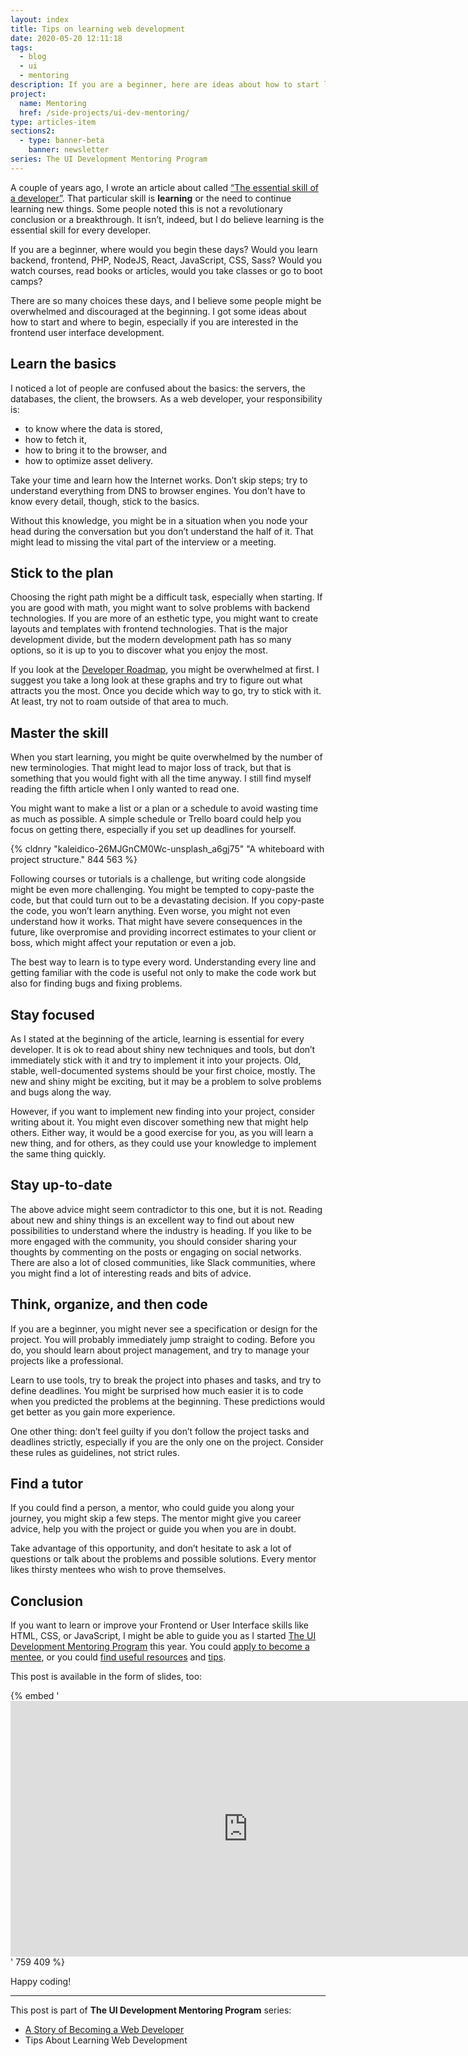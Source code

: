 ```yaml
---
layout: index
title: Tips on learning web development
date: 2020-05-20 12:11:18
tags:
  - blog
  - ui
  - mentoring
description: If you are a beginner, here are ideas about how to start learning web development, especially if you are into UI development.
project:
  name: Mentoring
  href: /side-projects/ui-dev-mentoring/
type: articles-item
sections2:
  - type: banner-beta
    banner: newsletter
series: The UI Development Mentoring Program
---
```


A couple of years ago, I wrote an article about called [“The essential skill of a developer”]. That particular skill is **learning** or the need to continue learning new things. Some people noted this is not a revolutionary conclusion or a breakthrough. It isn’t, indeed, but I do believe learning is the essential skill for every developer.

<!-- more -->

If you are a beginner, where would you begin these days? Would you learn backend, frontend, PHP, NodeJS, React, JavaScript, CSS, Sass? Would you watch courses, read books or articles, would you take classes or go to boot camps?

There are so many choices these days, and I believe some people might be overwhelmed and discouraged at the beginning. I got some ideas about how to start and where to begin, especially if you are interested in the frontend user interface development.

## Learn the basics

I noticed a lot of people are confused about the basics: the servers, the databases, the client, the browsers. As a web developer, your responsibility is:

- to know where the data is stored,
- how to fetch it,
- how to bring it to the browser, and
- how to optimize asset delivery.

Take your time and learn how the Internet works. Don’t skip steps; try to understand everything from DNS to browser engines. You don’t have to know every detail, though, stick to the basics.

Without this knowledge, you might be in a situation when you node your head during the conversation but you don’t understand the half of it. That might lead to missing the vital part of the interview or a meeting.

## Stick to the plan

Choosing the right path might be a difficult task, especially when starting. If you are good with math, you might want to solve problems with backend technologies. If you are more of an esthetic type, you might want to create layouts and templates with frontend technologies. That is the major development divide, but the modern development path has so many options, so it is up to you to discover what you enjoy the most.

If you look at the [Developer Roadmap], you might be overwhelmed at first. I suggest you take a long look at these graphs and try to figure out what attracts you the most. Once you decide which way to go, try to stick with it. At least, try not to roam outside of that area to much.

## Master the skill

When you start learning, you might be quite overwhelmed by the number of new terminologies. That might lead to major loss of track, but that is something that you would fight with all the time anyway. I still find myself reading the fifth article when I only wanted to read one.

You might want to make a list or a plan or a schedule to avoid wasting time as much as possible. A simple schedule or Trello board could help you focus on getting there, especially if you set up deadlines for yourself.

{% cldnry "kaleidico-26MJGnCM0Wc-unsplash_a6gj75" "A whiteboard with project structure." 844 563 %}

Following courses or tutorials is a challenge, but writing code alongside might be even more challenging. You might be tempted to copy-paste the code, but that could turn out to be a devastating decision. If you copy-paste the code, you won’t learn anything. Even worse, you might not even understand how it works. That might have severe consequences in the future, like overpromise and providing incorrect estimates to your client or boss, which might affect your reputation or even a job.

The best way to learn is to type every word. Understanding every line and getting familiar with the code is useful not only to make the code work but also for finding bugs and fixing problems.

## Stay focused

As I stated at the beginning of the article, learning is essential for every developer. It is ok to read about shiny new techniques and tools, but don’t immediately stick with it and try to implement it into your projects. Old, stable, well-documented systems should be your first choice, mostly. The new and shiny might be exciting, but it may be a problem to solve problems and bugs along the way.

However, if you want to implement new finding into your project, consider writing about it. You might even discover something new that might help others. Either way, it would be a good exercise for you, as you will learn a new thing, and for others, as they could use your knowledge to implement the same thing quickly.

## Stay up-to-date

The above advice might seem contradictor to this one, but it is not. Reading about new and shiny things is an excellent way to find out about new possibilities to understand where the industry is heading. If you like to be more engaged with the community, you should consider sharing your thoughts by commenting on the posts or engaging on social networks. There are also a lot of closed communities, like Slack communities, where you might find a lot of interesting reads and bits of advice.

## Think, organize, and then code

If you are a beginner, you might never see a specification or design for the project. You will probably immediately jump straight to coding. Before you do, you should learn about project management, and try to manage your projects like a professional.

Learn to use tools, try to break the project into phases and tasks, and try to define deadlines. You might be surprised how much easier it is to code when you predicted the problems at the beginning. These predictions would get better as you gain more experience.

One other thing: don’t feel guilty if you don’t follow the project tasks and deadlines strictly, especially if you are the only one on the project. Consider these rules as guidelines, not strict rules.

## Find a tutor

If you could find a person, a mentor, who could guide you along your journey, you might skip a few steps. The mentor might give you career advice, help you with the project or guide you when you are in doubt.

Take advantage of this opportunity, and don’t hesitate to ask a lot of questions or talk about the problems and possible solutions. Every mentor likes thirsty mentees who wish to prove themselves.

## Conclusion

If you want to learn or improve your Frontend or User Interface skills like HTML, CSS, or JavaScript, I might be able to guide you as I started [The UI Development Mentoring Program] this year. You could [apply to become a mentee], or you could [find useful resources] and [tips].

This post is available in the form of slides, too:


{% embed '<iframe src="https://slides.com/starbist/mentoring-tips2/embed?style=light" width="759" height="409" scrolling="no" frameborder="0" webkitallowfullscreen mozallowfullscreen allowfullscreen loading="lazy"></iframe>' 759 409 %}

Happy coding!

<hr class="text-alpha hr margin-top-beta margin-bottom-beta">

This post is part of **The UI Development Mentoring Program** series:

- [A Story of Becoming a Web Developer]
- Tips About Learning Web Development

[“The essential skill of a developer”]: /articles/modern-frontend-developer-skills-and-tools/
[Developer Roadmap]: https://github.com/kamranahmedse/developer-roadmap
[The UI Development Mentoring Program]: /side-projects/ui-dev-mentoring/
[apply to become a mentee]: /side-projects/ui-dev-mentoring/apply/
[find useful resources]: /side-projects/ui-dev-mentoring/resources/
[tips]: /side-projects/ui-dev-mentoring/tips/
[A Story of Becoming a Web Developer]: /articles/a-story-of-becoming-a-web-developer/
